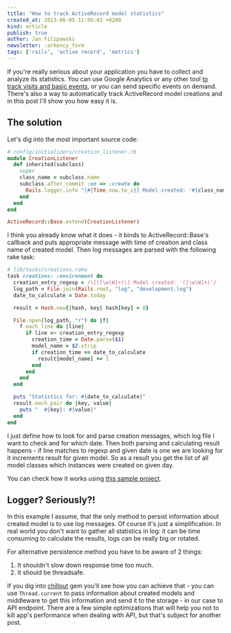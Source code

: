 ```yaml
---
title: "How to track ActiveRecord model statistics"
created_at: 2013-06-05 11:56:43 +0200
kind: article
publish: true
author: Jan Filipowski
newsletter: :arkency_form
tags: ['rails', 'active record', 'metrics']
---
```


If you're really serious about your application you have to collect and analyze its statistics. You can use Google Analytics or any other tool [to track visits and basic events](http://blog.arkency.com/2012/12/google-analytics-for-developers/), or you can send specific events on demand. There's also a way to automatically track ActiveRecord model creations and in this post I'll show you how easy it is.

<!-- more -->

## The solution

Let's dig into the most important source code:

```ruby
# config/initializers/creation_listener.rb
module CreationListener
  def inherited(subclass)
    super
    class_name = subclass.name
    subclass.after_commit :on => :create do
      Rails.logger.info "[#{Time.now.to_s}] Model created: '#{class_name}'"
    end
  end
end

ActiveRecord::Base.extend(CreationListener)
```

I think you already know what it does - it binds to ActiveRecord::Base's callback and puts appropriate message with time of creation and class name of created model. Then log messages are parsed with the following rake task:

```ruby
# lib/tasks/creations.rake
task creations: :environment do
  creation_entry_regexp = /\[([\w\W]+)\] Model created: '([\w\W]+)'/
  log_path = File.join(Rails.root, "log", "development.log")
  date_to_calculate = Date.today

  result = Hash.new{|hash, key| hash[key] = 0}

  File.open(log_path, "r") do |f|
    f.each_line do |line|
      if line =~ creation_entry_regexp
        creation_time = Date.parse($1)
        model_name = $2.strip
        if creation_time == date_to_calculate
          result[model_name] += 1
        end
      end
    end
  end

  puts "Statistics for: #{date_to_calculate}"
  result.each_pair do |key, value|
    puts "  #{key}: #{value}"
  end
end

```

I just define how to look for and parse creation messages, which log file I want to check and for which date. Then both parsing and calculating result happens - if line matches to regexp and given date is one we are looking for it increments result for given model. So as a result you get the list of all model classes which instances were created on given day.

You can check how it works using [this sample project](https://github.com/chilloutio/creations_counting_rails_example).

## Logger? Seriously?!

In this example I assume, that the only method to persist information about created model is to use log messages. Of course it's just a simplification. In real world you don't want to gather all statistics in log: it can be time consuming to calculate the results, logs can be really big or rotated.

For alternative persistence method you have to be aware of 2 things:

1. It shouldn't slow down response time too much.
2. It should be threadsafe.

If you dig into [chillout](https://github.com/chilloutio/chillout) gem you'll see how you can achieve that - you can use ```Thread.current``` to pass information about created models and middleware to get this information and send it to the storage - in our case to API endpoint. There are a few simple optimizations that will help you not to kill app's performance when dealing with API, but that's subject for another post.
